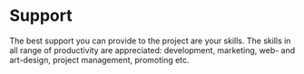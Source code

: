 # Support

The best support you can provide to the project are your skills. The skills in all range of productivity are
appreciated: development, marketing, web- and art-design, project management, promoting etc.
